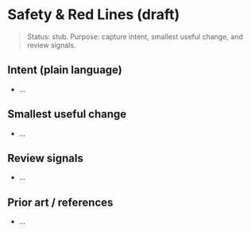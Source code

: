 # Safety & Red Lines (draft)

> Status: stub. Purpose: capture intent, smallest useful change, and review signals.

## Intent (plain language)
- …

## Smallest useful change
- …

## Review signals
- …

## Prior art / references
- …


